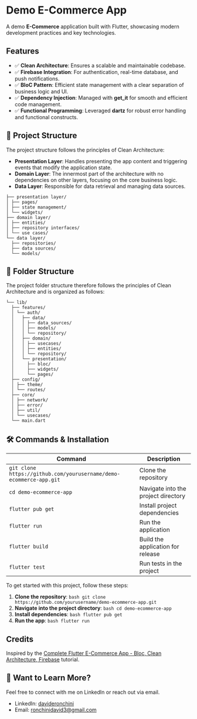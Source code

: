 # Demo E-Commerce App

A demo **E-Commerce** application built with Flutter, showcasing modern development practices and key technologies.

## Features
- ✅ **Clean Architecture**: Ensures a scalable and maintainable codebase.
- ✅ **Firebase Integration**: For authentication, real-time database, and push notifications.
- ✅ **BloC Pattern**: Efficient state management with a clear separation of business logic and UI.
- ✅ **Dependency Injection**: Managed with **get_it** for smooth and efficient code management.
- ✅ **Functional Programming**: Leveraged **dartz** for robust error handling and functional constructs.

## 🔗 Project Structure

The project structure follows the principles of Clean Architecture:

- **Presentation Layer**: Handles presenting the app content and triggering events that modify the application state.
- **Domain Layer**: The innermost part of the architecture with no dependencies on other layers, focusing on the core business logic.
- **Data Layer**: Responsible for data retrieval and managing data sources.
```
├── presentation layer/
│ ├── pages/
│ ├── state management/
│ └── widgets/
├── domain layer/
│ ├── entities/
│ ├── repository interfaces/
│ └── use cases/
└── data layer/
  ├── repositories/
  ├── data sources/
  └── models/
```

## 📂 Folder Structure
The project folder structure therefore follows the principles of Clean Architecture and is organized as follows:
```
└── lib/
  ├── features/
  │ └── auth/
  │   ├── data/
  │   │ ├── data_sources/
  │   │ ├── models/
  │   │ └── repository/
  │   ├── domain/
  │   │ ├── usecases/
  │   │ ├── entities/
  │   │ └── repository/
  │   └── presentation/
  │     ├── bloc/
  │     ├── widgets/
  │     └── pages/
  ├── config/
  │ ├── theme/
  │ └── routes/
  ├── core/
  │ ├── network/
  │ ├── error/
  │ ├── util/
  │ └── usecases/
  └── main.dart
```

## 🛠️ Commands & Installation

| Command                  | Description                                     |
|--------------------------|-------------------------------------------------|
| `git clone https://github.com/yourusername/demo-ecommerce-app.git`   | Clone the repository                            |
| `cd demo-ecommerce-app`  | Navigate into the project directory             |
| `flutter pub get`        | Install project dependencies                    |
| `flutter run`            | Run the application                             |
| `flutter build`          | Build the application for release               |
| `flutter test`           | Run tests in the project                        |

To get started with this project, follow these steps:

1. **Clone the repository**:
   ```bash git clone https://github.com/yourusername/demo-ecommerce-app.git ```
2. **Navigate into the project directory**:
   ```bash cd demo-ecommerce-app ```
3. **Install dependencies**:
   ```bash flutter pub get ```
5. **Run the app**:
   ```bash flutter run ```

## Credits
Inspired by the [Complete Flutter E-Commerce App - Bloc, Clean Architecture, Firebase](https://www.youtube.com/watch?v=OTdRkmmE_Vw) tutorial.

## 👀 Want to Learn More?
Feel free to connect with me on LinkedIn or reach out via email.

- LinkedIn: [davideronchini](www.linkedin.com/in/davideronchini)
- Email: [ronchinidavid3@gmail.com](mailto:ronchinidavid3@gmail.com)
